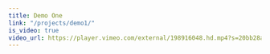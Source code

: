 ```yaml
---
title: Demo One
link: "/projects/demo1/"
is_video: true
video_url: https://player.vimeo.com/external/198916048.hd.mp4?s=20bb28a29ef2ca6c911b839f266b711d622b4cc7&profile_id=174
---
```

